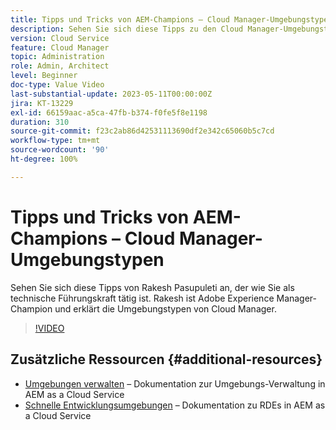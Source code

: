 ```yaml
---
title: Tipps und Tricks von AEM-Champions – Cloud Manager-Umgebungstypen
description: Sehen Sie sich diese Tipps zu den Cloud Manager-Umgebungstypen von AEM-Champion und -Experte Rakesh Pasupuleti an.
version: Cloud Service
feature: Cloud Manager
topic: Administration
role: Admin, Architect
level: Beginner
doc-type: Value Video
last-substantial-update: 2023-05-11T00:00:00Z
jira: KT-13229
exl-id: 66159aac-a5ca-47fb-b374-f0fe5f8e1198
duration: 310
source-git-commit: f23c2ab86d42531113690df2e342c65060b5c7cd
workflow-type: tm+mt
source-wordcount: '90'
ht-degree: 100%

---
```


# Tipps und Tricks von AEM-Champions – Cloud Manager-Umgebungstypen

Sehen Sie sich diese Tipps von Rakesh Pasupuleti an, der wie Sie als technische Führungskraft tätig ist. Rakesh ist Adobe Experience Manager-Champion und erklärt die Umgebungstypen von Cloud Manager.

>[!VIDEO](https://video.tv.adobe.com/v/3419297?quality=12&learn=on)

## Zusätzliche Ressourcen {#additional-resources}

* [Umgebungen verwalten](https://experienceleague.adobe.com/docs/experience-manager-cloud-service/content/implementing/using-cloud-manager/manage-environments.html?lang=de) – Dokumentation zur Umgebungs-Verwaltung in AEM as a Cloud Service
* [Schnelle Entwicklungsumgebungen](https://experienceleague.adobe.com/docs/experience-manager-cloud-service/content/implementing/developing/rapid-development-environments.html?lang=de) – Dokumentation zu RDEs in AEM as a Cloud Service
